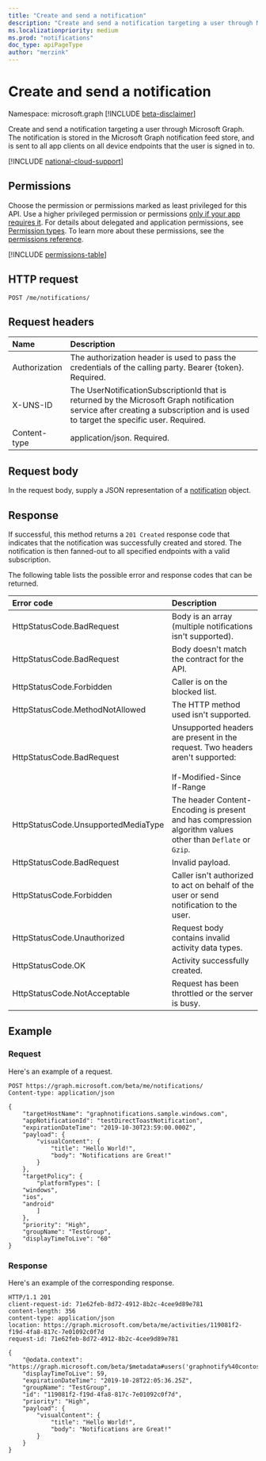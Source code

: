 ```yaml
---
title: "Create and send a notification"
description: "Create and send a notification targeting a user through Microsoft Graph."
ms.localizationpriority: medium
ms.prod: "notifications"
doc_type: apiPageType
author: "merzink"
---
```


# Create and send a notification

Namespace: microsoft.graph
[!INCLUDE [beta-disclaimer](../../includes/beta-disclaimer.md)]

Create and send a notification targeting a user through Microsoft Graph. The notification is stored in the Microsoft Graph notification feed store, and is sent to all app clients on all device endpoints that the user is signed in to.  

[!INCLUDE [national-cloud-support](../../includes/global-only.md)]

## Permissions
Choose the permission or permissions marked as least privileged for this API. Use a higher privileged permission or permissions [only if your app requires it](/graph/permissions-overview#best-practices-for-using-microsoft-graph-permissions). For details about delegated and application permissions, see [Permission types](/graph/permissions-overview#permission-types). To learn more about these permissions, see the [permissions reference](/graph/permissions-reference).

<!-- { "blockType": "permissions", "name": "notifications_post" } -->
[!INCLUDE [permissions-table](../includes/permissions/notifications-post-permissions.md)]



## HTTP request

<!-- { "blockType": "ignored" } -->

```http
POST /me/notifications/
```
## Request headers
|Name | Description|
|:----|:-----------|
|Authorization | The authorization header is used to pass the credentials of the calling party. Bearer {token}. Required. |
|X-UNS-ID | The UserNotificationSubscriptionId that is returned by the Microsoft Graph notification service after creating a subscription and is used to target the specific user. Required. |
|Content-type | application/json. Required.|

## Request body
In the request body, supply a JSON representation of a [notification](../resources/projectrome-notification.md) object.

## Response
If successful, this method returns a `201 Created` response code that indicates that the notification was successfully created and stored. The notification is then fanned-out to all specified endpoints with a valid subscription. 

The following table lists the possible error and response codes that can be returned.

|Error code             | Description             		         |
|:-----------------------------------|:----------------------------------------------------------|
|HttpStatusCode.BadRequest           | Body is an array (multiple notifications isn't supported).|
|HttpStatusCode.BadRequest           | Body doesn't match the contract for the API.               |
|HttpStatusCode.Forbidden            | Caller is on the blocked list.                          |
|HttpStatusCode.MethodNotAllowed     | The HTTP method used isn't supported.                     |
|HttpStatusCode.BadRequest           | Unsupported headers are present in the request. Two headers aren't supported:<br/><br/>If-Modified-Since<br/>If-Range |                    
|HttpStatusCode.UnsupportedMediaType | The header Content-Encoding is present and has compression algorithm values other than `Deflate` or `Gzip`.  |
|HttpStatusCode.BadRequest           | Invalid payload.                                           |
|HttpStatusCode.Forbidden            | Caller isn't authorized to act on behalf of the user or send notification to the user.                         |
|HttpStatusCode.Unauthorized         |	Request body contains invalid activity data types.        |
|HttpStatusCode.OK                   | 	Activity successfully created.                            |
|HttpStatusCode.NotAcceptable        |	Request has been throttled or the server is busy.    |


## Example
### Request
Here's an example of a request.

```http
POST https://graph.microsoft.com/beta/me/notifications/
Content-type: application/json

{
    "targetHostName": "graphnotifications.sample.windows.com",
    "appNotificationId": "testDirectToastNotification",
    "expirationDateTime": "2019-10-30T23:59:00.000Z",
    "payload": {
        "visualContent": {
            "title": "Hello World!",
            "body": "Notifications are Great!"
        }
    },
    "targetPolicy": {
        "platformTypes": [
	"windows",
	"ios",
	"android"
        ]
	},
    "priority": "High",
    "groupName": "TestGroup",
    "displayTimeToLive": "60"
}
```

### Response
Here's an example of the corresponding response.

```http
HTTP/1.1 201
client-request-id: 71e62feb-8d72-4912-8b2c-4cee9d89e781
content-length: 356
content-type: application/json
location: https://graph.microsoft.com/beta/me/activities/119081f2-f19d-4fa8-817c-7e01092c0f7d
request-id: 71e62feb-8d72-4912-8b2c-4cee9d89e781

{
    "@odata.context": "https://graph.microsoft.com/beta/$metadata#users('graphnotify%40contoso.com')/notifications/$entity",
    "displayTimeToLive": 59,
    "expirationDateTime": "2019-10-28T22:05:36.25Z",
    "groupName": "TestGroup",
    "id": "119081f2-f19d-4fa8-817c-7e01092c0f7d",
    "priority": "High",
    "payload": {
        "visualContent": {
            "title": "Hello World!",
            "body": "Notifications are Great!"
        }
    }
}
```



